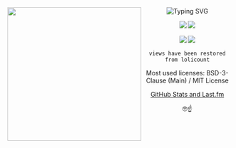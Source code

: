 <a href="https://www.youtube.com/watch?v=bn7uMwXYU9U" target="_blank" rel="noreferrer noopener">
<img align="left" width="300" height="300" src="https://wallpapers.com/images/hd/cute-anime-girl-pfp-onnanoko-strawberries-and-hearts-ur1xrjbm1ipqr3wu.jpg">
</a>

<div align="right">
<div align="center">
<!-- <a href="https://git.io/typing-svg"> -->
<img src="https://readme-typing-svg.demolab.com?font=Roboto+Mono&weight=600&duration=2000&pause=1500&color=FFFFFF&background=1e242a&center=true&vCenter=true&random=false&width=420&lines=Welcome!+%F0%9F%92%9C;I+am+Lucas%2C+aka.+lucmsilva...;Nice+to+meet+you!;I+am+a+hobbyist+developer.;Check+out+my+website!;https%3A%2F%2Fwww.eleu.me" alt="Typing SVG" /></a>

[![](https://img.shields.io/youtube/channel/subscribers/UCTRoy3MnTQAT0aT84KbUZ4Q?style=for-the-badge&logo=youtube)](https://www.youtube.com/channel/UCTRoy3MnTQAT0aT84KbUZ4Q?sub_confirmation=1)
[![](https://img.shields.io/youtube/channel/views/UCTRoy3MnTQAT0aT84KbUZ4Q?style=for-the-badge&logo=youtube)](https://www.youtube.com/channel/UCTRoy3MnTQAT0aT84KbUZ4Q/videos)

[![](https://img.shields.io/github/followers/lucmsilva651?style=for-the-badge&logo=github)](https://github.com/lucmsilva651/)
[![](https://komarev.com/ghpvc/?username=lucmsilva651&style=for-the-badge&abbreviated=true&base=3188)](https://github.com/lucmsilva651/) <!-- ignore that base=3188 bcs i migrated from lolicount -->

``views have been restored from lolicount``

Most used licenses: BSD-3-Clause (Main) / MIT License

[GitHub Stats and Last.fm](STATS.md)

🤓☝️
</div>
</div>
